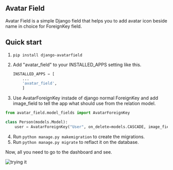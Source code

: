 ## Avatar Field
Avatar Field is a simple Django field that helps you to add avatar icon beside name in choice for ForeignKey field.

  
Quick start
-----------

 1. `pip install django-avatarfield`

 2. Add "avatar_field" to your INSTALLED_APPS setting like this.

    ```python
	INSTALLED_APPS = [
		...
		'avatar_field',
		]
	```

 3. Use AvatarForeignKey instade of django normal ForeignKey and add image_field to tell the app what should use from the relation model.
```python
from avatar_field.model_fields import AvatarForeignKey

class Person(models.Model):
	user = AvatarForeignKey("User", on_delete=models.CASCADE, image_field='picture')
```

 4. Run `python manage.py makemigration` to create the migrations.
 5. Run `python manage.py migrate` to reflact it on the database.

Now, all you need to go to the dashboard and see.

![trying it](https://im7.ezgif.com/tmp/ezgif-7-e1f58bb62755.gif)
